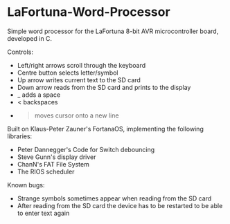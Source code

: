 # LaFortuna-Word-Processor
Simple word processor for the LaFortuna 8-bit AVR microcontroller board, developed in C.

Controls:

  - Left/right arrows scroll through the keyboard
  - Centre button selects letter/symbol
  - Up arrow writes current text to the SD card
  - Down arrow reads from the SD card and prints to the display
  - _ adds a space
  - < backspaces
  - > moves cursor onto a new line

Built on Klaus-Peter Zauner's FortanaOS, implementing the following libraries:

  - Peter Dannegger's Code for Switch debouncing
  - Steve Gunn's display driver
  - ChanN's FAT File System
  - The RIOS scheduler

Known bugs:

  - Strange symbols sometimes appear when reading from
    the SD card
  - After reading from the SD card the device has to be
    restarted to be able to enter text again
